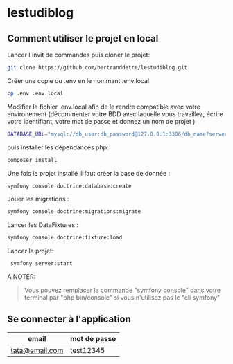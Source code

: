 # lestudiblog

## Comment utiliser le projet en local

Lancer l'invit de commandes puis cloner le projet:
```bash
git clone https://github.com/bertranddetre/lestudiblog.git
```
Créer une copie du .env en le nommant .env.local
  ```bash
  cp .env .env.local
  ```
Modifier le fichier .env.local afin de le rendre compatible avec votre environement (décommenter votre BDD avec laquelle vous travaillez, écrire votre identifiant, votre mot de passe et donnez un nom de projet ) 
 ```bash
DATABASE_URL="mysql://db_user:db_password@127.0.0.1:3306/db_name?serverVersion=5.7"
 ```
puis installer les dépendances php:
```bash
composer install
```
Une fois le projet installé il faut créer la base de donnée :

```bash
symfony console doctrine:database:create
```

Jouer les migrations :

```bash
symfony console doctrine:migrations:migrate
```
Lancer les DataFixtures :

```bash
symfony console doctrine:fixture:load 
```
Lancer le projet:

```bash  
 symfony server:start
```

A NOTER:
> Vous pouvez remplacer la commande "symfony console" dans votre terminal par "php bin/console" si vous n'utilisez pas le "cli symfony"
## Se connecter à l'application

| email             | mot de passe  |
| ----------------- | --------------|
| tata@email.com    | test12345     |
 
